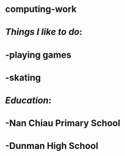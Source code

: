 # computing-work
# *Things I like to do*:
# -playing games
# -skating

# *Education*:
# -Nan Chiau Primary School
# -Dunman High School

